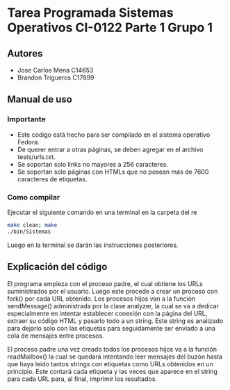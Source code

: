 # Tarea Programada Sistemas Operativos CI-0122 Parte 1 Grupo 1

## Autores
- Jose Carlos Mena C14653
- Brandon Trigueros C17899

## Manual de uso

### Importante
- Este código está hecho para ser compilado en el sistema operativo Fedora.
- De querer entrar a otras páginas, se deben agregar en el archivo tests/urls.txt.
- Se soportan solo links no mayores a 256 caracteres.
- Se soportan solo páginas con HTMLs que no posean más de 7600 caracteres de etiquetas.

### Como compilar
Ejecutar el siguiente comando en una terminal en la carpeta del re
```bash
make clean; make
./bin/Sistemas
```
Luego en la terminal se darán las instrucciones posteriores.

## Explicación del código
El programa empieza con el proceso padre, el cual obtiene los URLs suministrados por el usuario. Luego este procede a crear un proceso con fork() por cada URL obtenido.
Los procesos hijos van a la función sendMessage() administrada por la clase analyzer, la cual se va a dedicar especialmente en intentar establecer conexión con la página del URL, extraer su código HTML y pasarlo todo a un string. Este string es analizado para dejarlo solo con las etiquetas para seguidamente ser enviado a una cola de mensajes entre procesos.

El proceso padre una vez creado todos los procesos hijos va a la función readMailbox() la cual se quedará intentando leer mensajes del buzón hasta que haya leido tantos strings con etiquetas como URLs obtenidos en un principio. Este contará cada etiqueta y las veces que aparece en el string para cada URL para, al final, imprimir los resultados.
